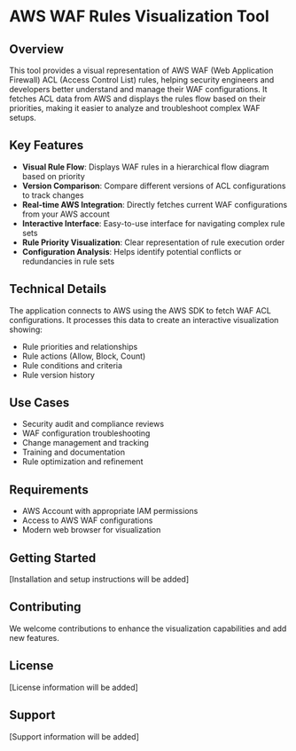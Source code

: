 # AWS WAF Rules Visualization Tool

## Overview
This tool provides a visual representation of AWS WAF (Web Application Firewall) ACL (Access Control List) rules, helping security engineers and developers better understand and manage their WAF configurations. It fetches ACL data from AWS and displays the rules flow based on their priorities, making it easier to analyze and troubleshoot complex WAF setups.

## Key Features
- **Visual Rule Flow**: Displays WAF rules in a hierarchical flow diagram based on priority
- **Version Comparison**: Compare different versions of ACL configurations to track changes
- **Real-time AWS Integration**: Directly fetches current WAF configurations from your AWS account
- **Interactive Interface**: Easy-to-use interface for navigating complex rule sets
- **Rule Priority Visualization**: Clear representation of rule execution order
- **Configuration Analysis**: Helps identify potential conflicts or redundancies in rule sets

## Technical Details
The application connects to AWS using the AWS SDK to fetch WAF ACL configurations. It processes this data to create an interactive visualization showing:
- Rule priorities and relationships
- Rule actions (Allow, Block, Count)
- Rule conditions and criteria
- Rule version history

## Use Cases
- Security audit and compliance reviews
- WAF configuration troubleshooting
- Change management and tracking
- Training and documentation
- Rule optimization and refinement

## Requirements
- AWS Account with appropriate IAM permissions
- Access to AWS WAF configurations
- Modern web browser for visualization

## Getting Started
[Installation and setup instructions will be added]

## Contributing
We welcome contributions to enhance the visualization capabilities and add new features.

## License
[License information will be added]

## Support
[Support information will be added]

